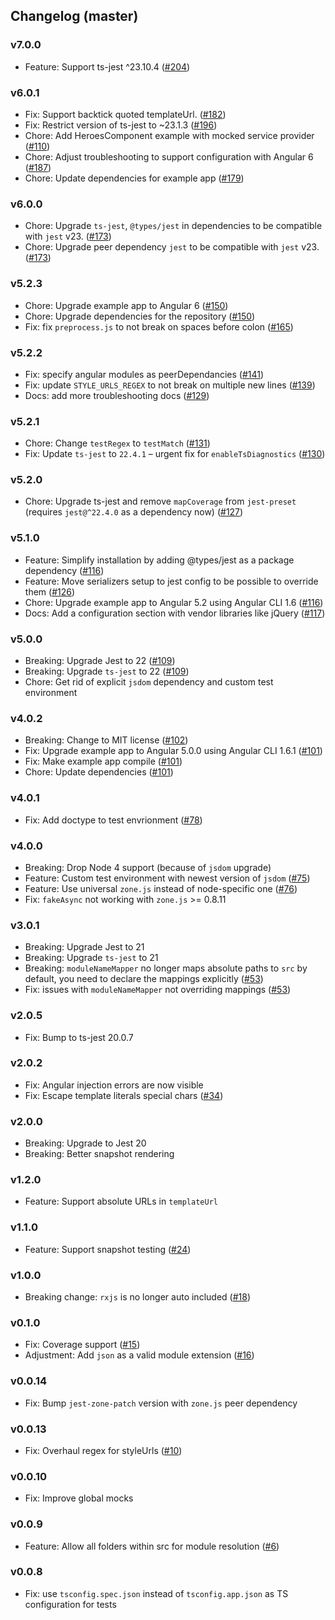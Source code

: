 ## Changelog (master)

### v7.0.0

* Feature: Support ts-jest ^23.10.4 ([#204](https://github.com/thymikee/jest-preset-angular/pull/204))

### v6.0.1

* Fix: Support backtick quoted templateUrl. ([#182](https://github.com/thymikee/jest-preset-angular/pull/182))
* Fix: Restrict version of ts-jest to ~23.1.3 ([#196](https://github.com/thymikee/jest-preset-angular/pull/196))
* Chore: Add HeroesComponent example with mocked service provider ([#110](https://github.com/thymikee/jest-preset-angular/pull/110))
* Chore: Adjust troubleshooting to support configuration with Angular 6 ([#187](https://github.com/thymikee/jest-preset-angular/pull/187))
* Chore: Update dependencies for example app ([#179](https://github.com/thymikee/jest-preset-angular/pull/179))


### v6.0.0

* Chore: Upgrade `ts-jest`, `@types/jest` in dependencies to be compatible with `jest` v23. ([#173](https://github.com/thymikee/jest-preset-angular/pull/173))
* Chore: Upgrade peer dependency `jest` to be compatible with `jest` v23. ([#173](https://github.com/thymikee/jest-preset-angular/pull/173))

### v5.2.3

* Chore: Upgrade example app to Angular 6 ([#150](https://github.com/thymikee/jest-preset-angular/pull/150))
* Chore: Upgrade dependencies for the repository ([#150](https://github.com/thymikee/jest-preset-angular/pull/150))
* Fix: fix `preprocess.js` to not break on spaces before colon ([#165](https://github.com/thymikee/jest-preset-angular/pull/165))

### v5.2.2

* Fix: specify angular modules as peerDependancies ([#141](https://github.com/thymikee/jest-preset-angular/pull/141))
* Fix: update `STYLE_URLS_REGEX` to not break on multiple new lines ([#139](https://github.com/thymikee/jest-preset-angular/pull/139))
* Docs: add more troubleshooting docs ([#129](https://github.com/thymikee/jest-preset-angular/pull/129))


### v5.2.1

* Chore: Change `testRegex` to `testMatch` ([#131](https://github.com/thymikee/jest-preset-angular/pull/131))
* Fix: Update `ts-jest` to `22.4.1` – urgent fix for `enableTsDiagnostics` ([#130](https://github.com/thymikee/jest-preset-angular/pull/130))

### v5.2.0

* Chore: Upgrade ts-jest and remove `mapCoverage` from `jest-preset` (requires `jest@^22.4.0` as a dependency now) ([#127](https://github.com/thymikee/jest-preset-angular/pull/127))

### v5.1.0

* Feature: Simplify installation by adding @types/jest as a package dependency ([#116](https://github.com/thymikee/jest-preset-angular/pull/116))
* Feature: Move serializers setup to jest config to be possible to override them ([#126](https://github.com/thymikee/jest-preset-angular/pull/126))
* Chore: Upgrade example app to Angular 5.2 using Angular CLI 1.6 ([#116](https://github.com/thymikee/jest-preset-angular/pull/116))
* Docs: Add a configuration section with vendor libraries like jQuery ([#117](https://github.com/thymikee/jest-preset-angular/pull/117))

### v5.0.0

* Breaking: Upgrade Jest to 22 ([#109](https://github.com/thymikee/jest-preset-angular/pull/109))
* Breaking: Upgrade `ts-jest` to 22 ([#109](https://github.com/thymikee/jest-preset-angular/pull/109))
* Chore: Get rid of explicit `jsdom` dependency and custom test environment

### v4.0.2

* Breaking: Change to MIT license ([#102](https://github.com/thymikee/jest-preset-angular/pull/102))
* Fix: Upgrade example app to Angular 5.0.0 using Angular CLI 1.6.1 ([#101](https://github.com/thymikee/jest-preset-angular/pull/101))
* Fix: Make example app compile ([#101](https://github.com/thymikee/jest-preset-angular/pull/101))
* Chore: Update dependencies ([#101](https://github.com/thymikee/jest-preset-angular/pull/101))

### v4.0.1

* Fix: Add doctype to test envrionment ([#78](https://github.com/thymikee/jest-preset-angular/pull/78))

### v4.0.0

* Breaking: Drop Node 4 support (because of `jsdom` upgrade)
* Feature: Custom test environment with newest version of `jsdom` ([#75](https://github.com/thymikee/jest-preset-angular/pull/75))
* Feature: Use universal `zone.js` instead of node-specific one ([#76](https://github.com/thymikee/jest-preset-angular/pull/76))
* Fix: `fakeAsync` not working with `zone.js` >= 0.8.11

### v3.0.1

* Breaking: Upgrade Jest to 21
* Breaking: Upgrade `ts-jest` to 21
* Breaking: `moduleNameMapper` no longer maps absolute paths to `src` by default, you need to declare the mappings explicitly ([#53](https://github.com/thymikee/jest-preset-angular/pull/53))
* Fix: issues with `moduleNameMapper` not overriding mappings ([#53](https://github.com/thymikee/jest-preset-angular/pull/53))

### v2.0.5

* Fix: Bump to ts-jest 20.0.7

### v2.0.2

* Fix: Angular injection errors are now visible
* Fix: Escape template literals special chars ([#34](https://github.com/thymikee/jest-preset-angular/pull/34))

### v2.0.0

* Breaking: Upgrade to Jest 20
* Breaking: Better snapshot rendering

### v1.2.0

* Feature: Support absolute URLs in `templateUrl`

### v1.1.0

* Feature: Support snapshot testing ([#24](https://github.com/thymikee/jest-preset-angular/pull/24))

### v1.0.0

* Breaking change: `rxjs` is no longer auto included ([#18](https://github.com/thymikee/jest-preset-angular/pull/18))

### v0.1.0

* Fix: Coverage support ([#15](https://github.com/thymikee/jest-preset-angular/pull/15))
* Adjustment: Add `json` as a valid module extension ([#16](https://github.com/thymikee/jest-preset-angular/pull/16))

### v0.0.14

* Fix: Bump `jest-zone-patch` version with `zone.js` peer dependency

### v0.0.13

* Fix: Overhaul regex for styleUrls ([#10](https://github.com/thymikee/jest-preset-angular/pull/10))

### v0.0.10

* Fix: Improve global mocks

### v0.0.9

* Feature: Allow all folders within src for module resolution ([#6](https://github.com/thymikee/jest-preset-angular/pull/6))

### v0.0.8

* Fix: use `tsconfig.spec.json` instead of `tsconfig.app.json` as TS configuration for tests
